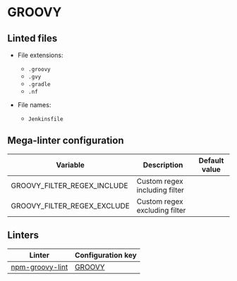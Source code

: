 <!-- markdownlint-disable MD033 MD041 -->
<!-- Generated by .automation/build.py, please do not update manually -->
# GROOVY

## Linted files

- File extensions:
  - `.groovy`
  - `.gvy`
  - `.gradle`
  - `.nf`

- File names:
  - `Jenkinsfile`

## Mega-linter configuration

| Variable | Description | Default value |
| ----------------- | -------------- | -------------- |
| GROOVY_FILTER_REGEX_INCLUDE | Custom regex including filter |  |
| GROOVY_FILTER_REGEX_EXCLUDE | Custom regex excluding filter |  |

## Linters

| Linter | Configuration key |
| ------ | ----------------- |
| [npm-groovy-lint](https://github.com/nvuillam/mega-linter/tree/master/docs/descriptors/groovy_npm_groovy_lint.md#readme) | [GROOVY](https://github.com/nvuillam/mega-linter/tree/master/docs/descriptors/groovy_npm_groovy_lint.md#readme) |

